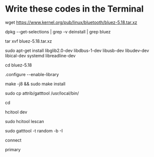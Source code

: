 # Write these codes in the Terminal
wget https://www.kernel.org/pub/linux/bluetooth/bluez-5.18.tar.xz

dpkg --get-selections | grep -v deinstall | grep bluez

tar xvf bluez-5.18.tar.xz

sudo apt-get install libglib2.0-dev libdbus-1-dev libusb-dev libudev-dev libical-dev systemd libreadline-dev

cd bluez-5.18

.configure --enable-library

make -j8 && sudo make install

sudo cp attrib/gatttool /usr/local/bin/

cd

hcitool dev

sudo hcitool lescan

sudo gatttool -t random -b  -I

connect 

primary
